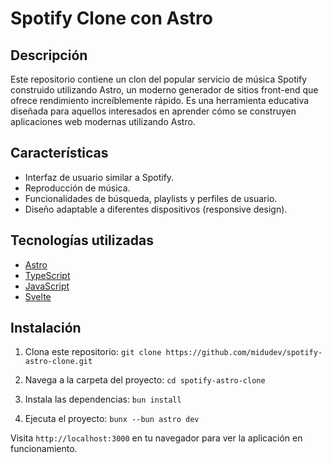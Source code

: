 # Spotify Clone con Astro

## Descripción

Este repositorio contiene un clon del popular servicio de música Spotify construido utilizando Astro, un moderno generador de sitios front-end que ofrece rendimiento increíblemente rápido. Es una herramienta educativa diseñada para aquellos interesados en aprender cómo se construyen aplicaciones web modernas utilizando Astro.

## Características

- Interfaz de usuario similar a Spotify.
- Reproducción de música.
- Funcionalidades de búsqueda, playlists y perfiles de usuario.
- Diseño adaptable a diferentes dispositivos (responsive design).

## Tecnologías utilizadas

- [Astro](https://astro.build/)
- [TypeScript](https://www.typescriptlang.org/)
- [JavaScript](https://developer.mozilla.org/es/docs/Web/JavaScript)
- [Svelte](https://svelte.dev/s)

## Instalación

1. Clona este repositorio:
   `git clone https://github.com/midudev/spotify-astro-clone.git`

2. Navega a la carpeta del proyecto:
   `cd spotify-astro-clone`

3. Instala las dependencias:
   `bun install`

4. Ejecuta el proyecto:
   `bunx --bun astro dev`

Visita `http://localhost:3000` en tu navegador para ver la aplicación en funcionamiento.
